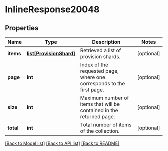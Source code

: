 # InlineResponse20048

## Properties
Name | Type | Description | Notes
------------ | ------------- | ------------- | -------------
**items** | [**list[ProvisionShard]**](ProvisionShard.md) | Retrieved a list of provision shards. | [optional] 
**page** | **int** | Index of the requested page, where one corresponds to the first page. | [optional] 
**size** | **int** | Maximum number of items that will be contained in the returned page. | [optional] 
**total** | **int** | Total number of items of the collection. | [optional] 

[[Back to Model list]](../README.md#documentation-for-models) [[Back to API list]](../README.md#documentation-for-api-endpoints) [[Back to README]](../README.md)


